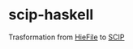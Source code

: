 # scip-haskell

Trasformation from [HieFile](https://hackage.haskell.org/package/ghc-8.10.2/docs/HieTypes.html) to [SCIP](https://github.com/sourcegraph/scip)
